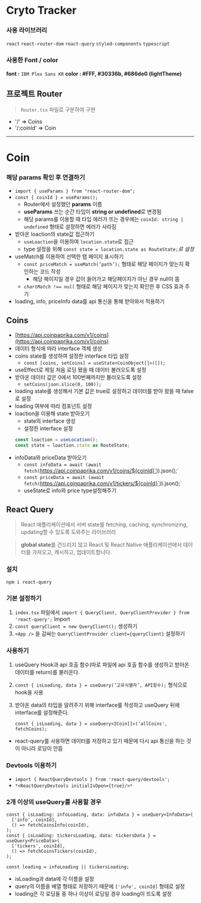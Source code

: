 # Cryto Tracker

### 사용 라이브러리

`react` `react-router-dom` `react-query` `styled-components` `typescript`

### 사용한 Font / color

**font :** `IBM Plex Sans KR`
**color : #FFF, #30336b, #686de0 (lightTheme)**

## 프로젝트 Router

> `Router.tsx` 파일로 구분하여 구현

- '/' => Coins
- '/:coinId' => Coin

---

# Coin

### 해당 params 확인 후 연결하기

- `import { useParams } from "react-router-dom";`
- `const { coinId } = useParams();`
  - Router에서 설정했던 **params** 이름
  - **useParams** 쓰는 순간 타입이 **string or undefined**로 변경됨
  - 해당 params를 이용할 때 타입 에러가 뜨는 경우에는 `coinId: string | undefined` 형태로 설정하면 에러가 사라짐
- 받아온 loaction의 state값 접근하기
  - `useLoaction`을 이용하여 `location.state`로 접근
  - type 설정을 위해 `const state = location.state as RouteState;`_로 설정_
- useMatch를 이용하여 선택한 탭 페이지 표시하기
  - `const priceMatch = useMatch(’path’);` 형태로 해당 페이지가 맞는지 확인하는 코드 작성
    - 해당 페이지일 경우 값이 들어가고 해당페이지가 아닌 경우 null이 뜸
  - _`chartMatch !== null`_ 형태로 해당 페이지가 맞는지 확인한 후 CSS 효과 주기
- loading, info, priceInfo data를 api 통신을 통해 받아와서 적용하기

## Coins

- [https://api.coinpaprika.com/v1/coins](https://api.coinpaprika.com/v1/coins)
- 데이터 형식에 따라 interface 객체 생성
- coins state를 생성하여 설정한 interface 타입 설정
  - `const [coins, setCoins] = useState<CoinObject[]>([]);`
- useEffect로 제일 처음 로딩 됐을 때 데이터 불러오도록 설정
- 받아온 데이터 값은 0에서 100번째까지만 불러오도록 설정
  - `setCoins(json.slice(0, 100));`
- loading state를 생성해서 기본 값은 true로 설정하고 데이터를 받아 왔을 때 false로 설정
- loading 여부에 따라 컴포넌트 설정
- loaction을 이용해 state 받아오기
  - state의 interface 생성
  - 설정한 interface 설정
  ```jsx
  const loaction = useLocation();
  const state = loaction.state as RouteState;
  ```
- infoData와 priceData 받아오기
  - `const infoData = await (await fetch(`https://api.coinpaprika.com/v1/coins/${coinId}`)).json();`
  - `const priceData = await (await fetch(`https://api.coinpaprika.com/v1/tickers/${coinId}`)).json();`
  - useState로 info와 price type설정해주기

## React Query

> React 애플리케이션에서 서버 state를 fetching, caching, synchronizing, updating할 수 있도록 도와주는 라이브러리

> **global state**를 건드리지 않고 React 및 React Native 애플리케이션에서 데이터를 가져오고, 캐시하고, 업데이트합니다.

### 설치

`npm i react-query`

### 기본 설정하기

1. `index.tsx` 파일에서 `import { QueryClient, QueryClientProvider } from 'react-query';` Import
2. `const queryClient = new QueryClient();` 생성하기
3. `<App />` 을 감싸는 `QueryClientProvider client={queryClient}` 설정하기

### 사용하기

1. useQuery Hook과 api 호출 함수(따로 파일에 api 호출 함수를 생성하고 받아온 데이터를 return)를 불러온다.
2. `const { isLoading, data } = useQuery(’고유식별자’, API함수);` 형식으로 hook을 사용
3. 받아온 data의 타입을 알려주기 위해 interface를 작성하고 useQuery 뒤에 interface를 설정해준다.

   ```tsx
   const { isLoading, data } = useQuery<ICoin[]>('allCoins', fetchCoins);
   ```

- react-query를 사용하면 데이터를 저장하고 있기 때문에 다시 api 통신을 하는 것이 아니라 로딩이 안뜸

### Devtools 이용하기

- `import { ReactQueryDevtools } from 'react-query/devtools';`
- `*<ReactQueryDevtools initialIsOpen={true}/>*`

### 2개 이상의 useQuery를 사용할 경우

```tsx
const { isLoading: infoLoading, data: infoData } = useQuery<InfoData>(
  ['info', coinId],
  () => fetchCoinsInfo(coinId),
);
const { isLoading: tickersLoading, data: tickersData } = useQuery<PriceData>(
  ['tickers', coinId],
  () => fetchCoinsTickers(coinId),
);

const loading = infoLoading || tickersLoading;
```

- isLoading과 data에 각 이름을 설정
- query의 이름을 배열 형태로 저장하기 때문에 `['info', coinId]` 형태로 설정
- loading은 각 로딩들 중 하나 이상이 로딩일 경우 loading이 뜨도록 설정
